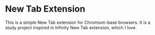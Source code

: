# New Tab Extension

This is a simple New Tab extension for Chromium-base browsers. It is a study project inspired in Infinity New Tab extension, which I love.
